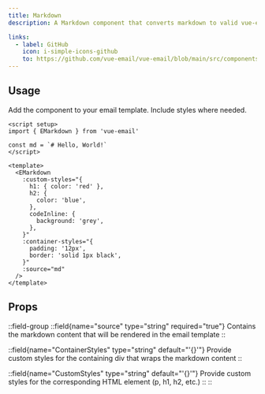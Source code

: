 ```yaml
---
title: Markdown
description: A Markdown component that converts markdown to valid vue-email template code

links:
  - label: GitHub
    icon: i-simple-icons-github
    to: https://github.com/vue-email/vue-email/blob/main/src/components/EMarkdown.ts
---
```


## Usage
Add the component to your email template. Include styles where needed.

```vue
<script setup>
import { EMarkdown } from 'vue-email'

const md = `# Hello, World!`
</script>

<template>
  <EMarkdown
    :custom-styles="{
      h1: { color: 'red' },
      h2: {
        color: 'blue',
      },
      codeInline: {
        background: 'grey',
      },
    }"
    :container-styles="{
      padding: '12px',
      border: 'solid 1px black',
    }"
    :source="md"
  />
</template>
```

## Props

::field-group
  ::field{name="source" type="string" required="true"}
  Contains the markdown content that will be rendered in the email template
  ::

  ::field{name="ContainerStyles" type="string" default="'{}'"}
  Provide custom styles for the containing div that wraps the markdown content
  ::

  ::field{name="CustomStyles" type="string" default="'{}'"}
  Provide custom styles for the corresponding HTML element (p, h1, h2, etc.)
  ::
::
